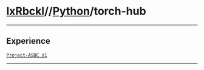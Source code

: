 # [lxRbckl](https://github.com/lxRbckl/lxRbckl/tree/main)//[Python](https://github.com/lxRbckl/lxRbckl/tree/main/Python)/torch-hub

---

## Experience
[`Project-ASBC V1`](https://github.com/lxRbckl/Project-ASBC/blob/V1/README.md)

---
